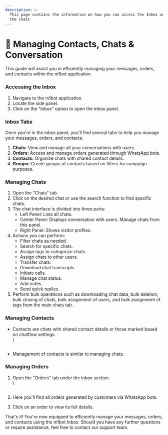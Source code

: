 ```yaml
---
description: >-
  This page contains the information on how you can access the Inbox and manage
  the chats
---
```


# 📖 Managing Contacts, Chats & Conversation

This guide will assist you in efficiently managing your messages, orders, and contacts within the m1bot application.

### **Accessing the Inbox**

1. Navigate to the m1bot application.
2. Locate the side panel.
3. Click on the "Inbox" option to open the inbox panel.

### **Inbox Tabs**

Once you're in the inbox panel, you'll find several tabs to help you manage your messages, orders, and contacts:

1. **Chats:** View and manage all your conversations with users.
2. **Orders:** Access and manage orders generated through WhatsApp bots.
3. **Contacts:** Organize chats with shared contact details.
4. **Groups:** Create groups of contacts based on filters for campaign purposes.

### **Managing Chats**

1. Open the "Chats" tab.
2. Click on the desired chat or use the search function to find specific chats.
3. The chat interface is divided into three parts:
   * Left Panel: Lists all chats.
   * Center Panel: Displays conversation with users. Manage chats from this panel.
   * Right Panel: Shows visitor profiles.
4. Actions you can perform:
   * Filter chats as needed.
   * Search for specific chats.
   * Assign tags to categorize chats.
   * Assign chats to other users.
   * Transfer chats.
   * Download chat transcripts.
   * Initiate calls.
   * Manage chat status.
   * Add notes.
   * Send quick replies.
5. Perform bulk operations such as downloading chat data, bulk deletion, bulk closing of chats, bulk assignment of users, and bulk assignment of tags from the main chats tab.

### **Managing Contacts**

*   Contacts are chats with shared contact details or those marked based on chatflow settings.\
    \


    <figure><img src="../../../.gitbook/assets/1 – 72.png" alt=""><figcaption></figcaption></figure>
* Management of contacts is similar to managing chats.

### **Managing Orders**

1.  Open the "Orders" tab under the inbox section.\
    \


    <figure><img src="../../../.gitbook/assets/1 – 73.png" alt=""><figcaption></figcaption></figure>
2. Here you'll find all orders generated by customers via WhatsApp bots.
3. Click on an order to view its full details.

That's it! You're now equipped to efficiently manage your messages, orders, and contacts using the m1bot Inbox. Should you have any further questions or require assistance, feel free to contact our support team.
